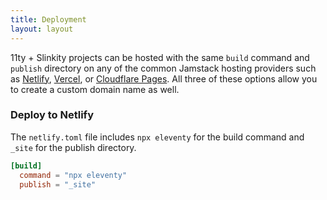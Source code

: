 ```yaml
---
title: Deployment
layout: layout
---
```


11ty + Slinkity projects can be hosted with the same `build` command and `publish` directory on any of the common Jamstack hosting providers such as [Netlify](https://ajcwebdev-slinkity.netlify.app/), [Vercel](https://ajcwebdev-slinkity.vercel.app/), or [Cloudflare Pages](https://ajcwebdev-slinkity.pages.dev/). All three of these options allow you to create a custom domain name as well.

### Deploy to Netlify

The `netlify.toml` file includes `npx eleventy` for the build command and `_site` for the publish directory.

```toml
[build]
  command = "npx eleventy"
  publish = "_site"
```